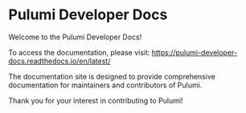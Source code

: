 # Pulumi Developer Docs

Welcome to the Pulumi Developer Docs!

To access the documentation, please visit: https://pulumi-developer-docs.readthedocs.io/en/latest/

The documentation site is designed to provide comprehensive documentation for maintainers and contributors of Pulumi.

Thank you for your interest in contributing to Pulumi!
